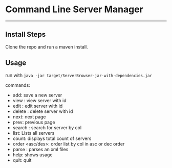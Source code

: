 Command Line Server Manager
===================

----------

Install Steps
-------------

Clone the repo and run a maven install.


Usage
-------------
run with `java -jar target/ServerBrowser-jar-with-dependencies.jar`

commands:
 - add: save a new server
 - view <id>: view server with id
 - edit <id>: edit server with id
 - delete <id>: delete server with id
 - next: next page
 - prev: previous page
 - search <col> <value>: search for server by col
 - list: Lists all servers
 - count: displays total count of servers
 - order <col> <asc/des>: order list by col in asc or dec order
 - parse <path>: parses an xml files
 - help: shows usage
 - quit: quit
